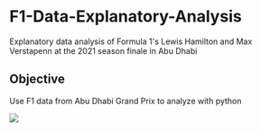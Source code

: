 # F1-Data-Explanatory-Analysis
Explanatory data analysis of Formula 1's Lewis Hamilton and Max Verstapenn at the 2021 season finale in Abu Dhabi
## Objective 
Use F1 data from Abu Dhabi Grand Prix to analyze with python

<a target="_blank" href="https://github-readme-medium-recent-article.vercel.app/medium/@allan.n.waweru/0"><img src="https://github-readme-medium-recent-article.vercel.app/medium/@allan.n.waweru/0"> 
  
<br/> 
